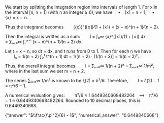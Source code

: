 We start by splitting the integration region into intervals of length 1. For x in the interval [n, n + 1) (with n an integer ≥ 0), we have
 • ⌈x⌉ = n + 1,
 • {x} = x − n.

Thus the integrand becomes
  ({x})^(⌈x⌉)⁄(1 + ⌈x⌉) = (x − n)^(n + 1)⁄(n + 2).

Then the integral is written as a sum:
  I = ∫₀∞ {x}^(⌈x⌉)/(1 + ⌈x⌉) dx 
    = ∑ₙ₌₀∞ ∫ₙⁿ⁺¹ (x − n)^(n + 1)⁄(n + 2) dx.

Let t = x − n, so dt = dx, and t runs from 0 to 1. Then for each n we have
  Iₙ = 1/(n + 2) ∫₀¹ t^(n + 1) dt = 1/(n + 2) ⋅ [1/(n + 2)] = 1/(n + 2)².

Thus, the overall integral becomes
  I = ∑ₙ₌₀∞ 1/(n + 2)² = ∑ₘ₌₂∞ 1/m²,
where in the last sum we set m = n + 2.

The series ∑ₘ₌₁∞ 1/m² is known to be ζ(2) = π²/6. Therefore,
  I = ζ(2) − 1 = π²/6 − 1.

A numerical evaluation gives:
  π²/6 ≈ 1.6449340668482264 ⟹ π²/6 − 1 ≈ 0.6449340668482264.
Rounded to 10 decimal places, this is 0.6449340668.

{"answer": "$\\frac{\\pi^2}{6} - 1$", "numerical_answer": "0.6449340668"}